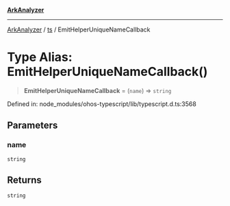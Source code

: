 [**ArkAnalyzer**](../../../../README.md)

***

[ArkAnalyzer](../../../../globals.md) / [ts](../README.md) / EmitHelperUniqueNameCallback

# Type Alias: EmitHelperUniqueNameCallback()

> **EmitHelperUniqueNameCallback** = (`name`) => `string`

Defined in: node\_modules/ohos-typescript/lib/typescript.d.ts:3568

## Parameters

### name

`string`

## Returns

`string`
